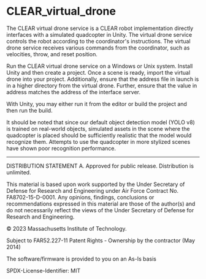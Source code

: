 # CLEAR_virtual_drone
The CLEAR virtual drone service is a CLEAR robot implementation directly interfaces with a simulated quadcopter in Unity. The virtual drone service controls the robot according to the coordinator's instructions. The virtual drone service receives various commands from the coordinator, such as velocities, throw, and reset position.
 
Run the CLEAR virtual drone service on a Windows or Unix system. Install Unity and then create a project. Once a scene is ready, import the virtual drone into your project. Additionally, ensure that the address file in launch is in a higher directory from the virtual drone. Further, ensure that the value in address matches the address of the interface server.
 
With Unity, you may either run it from the editor or build the project and then run the build.


It should be noted that since our default object detection model (YOLO v8) is trained on real-world objects, simulated assets in the scene where the quadcopter is placed should be sufficiently realistic that the model would recognize them. Attempts to use the quadcopter in more stylized scenes have shown poor recognition performance.

-----

DISTRIBUTION STATEMENT A. Approved for public release. Distribution is unlimited.
 
This material is based upon work supported by the Under Secretary of Defense for Research and Engineering under Air Force Contract No. FA8702-15-D-0001. Any opinions, findings, conclusions or recommendations expressed in this material are those of the author(s) and do not necessarily reflect the views of the Under Secretary of Defense for Research and Engineering.

© 2023 Massachusetts Institute of Technology.

Subject to FAR52.227-11 Patent Rights - Ownership by the contractor (May 2014)

The software/firmware is provided to you on an As-Is basis

SPDX-License-Identifier: MIT
